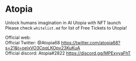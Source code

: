 # Atopia
Unlock humans imagination in AI Utopia with NFT launch <br>
Please check `whitelist.md` for list of Free Tickets to Utopia!<br>

Official web: <br>
Official Twitter: @Atopia68 https://twitter.com/atopia68?s=21&t=oejxVO3CpqLKOpv23KuKuA <br>
Official discord: Atopia#2822 https://discord.gg/MPExyyaFhT <br>
